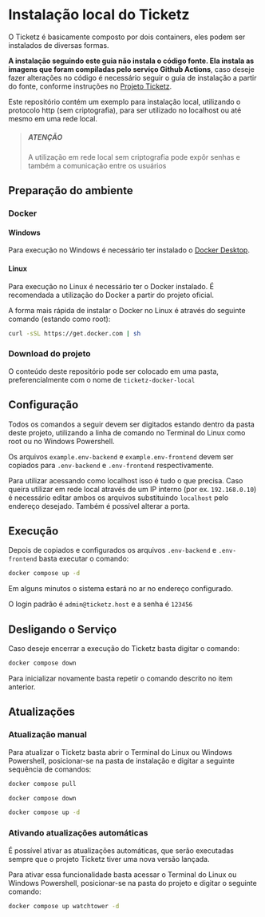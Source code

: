 Instalação local do Ticketz
===========================

O Ticketz é basicamente composto por dois containers, eles podem ser instalados de diversas formas.

**A instalação seguindo este guia não instala o código fonte. Ela instala as imagens que foram compiladas pelo serviço Github Actions**, caso deseje fazer alterações no código é necessário seguir o guia de instalação a partir do fonte, conforme instruções no [Projeto Ticketz](https://github.com/ticketz-oss/ticketz).

Este repositório contém um exemplo para instalação local, utilizando
o protocolo http (sem criptografia), para ser utilizado no localhost ou até mesmo em uma rede local.

> ##### ATENÇÃO
> 
> A utilização em rede local sem criptografia pode expôr senhas e também a comunicação entre os usuários

Preparação do ambiente
----------------------

### Docker

#### Windows

Para execução no Windows é necessário ter instalado o [Docker Desktop](https://www.docker.com/products/docker-desktop/).

#### Linux

Para execução no Linux é necessário ter o Docker instalado. É recomendada a utilização do Docker a partir do projeto oficial.

A forma mais rápida de instalar o Docker no Linux é através do seguinte comando (estando como root):

```bash
curl -sSL https://get.docker.com | sh
```

### Download do projeto

O conteúdo deste repositório pode ser colocado em uma pasta, preferencialmente com o nome de `ticketz-docker-local`

Configuração
------------

Todos os comandos a seguir devem ser digitados estando dentro da pasta deste projeto, utilizando a linha de comando no Terminal do Linux como root ou no Windows Powershell.

Os arquivos `example.env-backend` e `example.env-frontend` devem ser copiados para `.env-backend` e `.env-frontend` respectivamente.

Para utilizar acessando como localhost isso é tudo o que precisa. Caso queira utilizar em rede local através de um IP interno (por ex. `192.168.0.10`) é necessário editar ambos os arquivos substituindo `localhost` pelo endereço desejado. Também é possível alterar a porta.

Execução
--------

Depois de copiados e configurados os arquivos `.env-backend` e `.env-frontend` basta executar o comando:

```bash
docker compose up -d
```

Em alguns minutos o sistema estará no ar no endereço configurado.

O login padrão é `admin@ticketz.host` e a senha é `123456`

Desligando o Serviço
--------------------

Caso deseje encerrar a execução do Ticketz basta digitar o comando:

```bash
docker compose down
```

Para inicializar novamente basta repetir o comando descrito no item anterior.

Atualizações
------------

### Atualização manual

Para atualizar o Ticketz basta abrir o Terminal do Linux ou Windows Powershell, posicionar-se na pasta de instalação e digitar a seguinte sequência de comandos:

```bash
docker compose pull

docker compose down

docker compose up -d
```

### Ativando atualizações automáticas

É possível ativar as atualizações automáticas, que serão executadas sempre que o projeto Ticketz tiver uma nova versão lançada.

Para ativar essa funcionalidade basta acessar o Terminal do Linux ou Windows Powershell, posicionar-se na pasta do projeto e digitar o seguinte comando:

```bash
docker compose up watchtower -d
```
